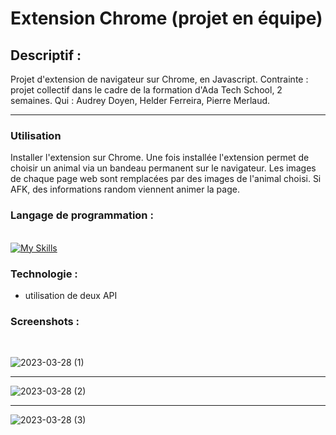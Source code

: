 # Extension Chrome (projet en équipe)

## Descriptif :

Projet d'extension de navigateur sur Chrome, en Javascript.
Contrainte : projet collectif dans le cadre de la formation d'Ada Tech School, 2 semaines.
Qui : Audrey Doyen, Helder Ferreira, Pierre Merlaud.

---

### Utilisation

Installer l'extension sur Chrome.
Une fois installée l'extension permet de choisir un animal via un bandeau permanent sur le navigateur.
Les images de chaque page web sont remplacées par des images de l'animal choisi.
Si AFK, des informations random viennent animer la page.

### Langage de programmation :

<br/> [![My Skills](https://skillicons.dev/icons?i=html,css,js,vscode,github,git)](https://skillicons.dev)

### Technologie :

- utilisation de deux API

### Screenshots :<br />
<br />

![2023-03-28 (1)](https://user-images.githubusercontent.com/114992735/228221932-de70049a-5201-4c85-8888-fa1f1300d588.png)

---

![2023-03-28 (2)](https://user-images.githubusercontent.com/114992735/228222327-579f2b3d-6525-44e2-8614-c11e175eacf7.png)

---

![2023-03-28 (3)](https://user-images.githubusercontent.com/114992735/228221978-abc10333-4191-4195-a90b-da497e1a5911.png)





